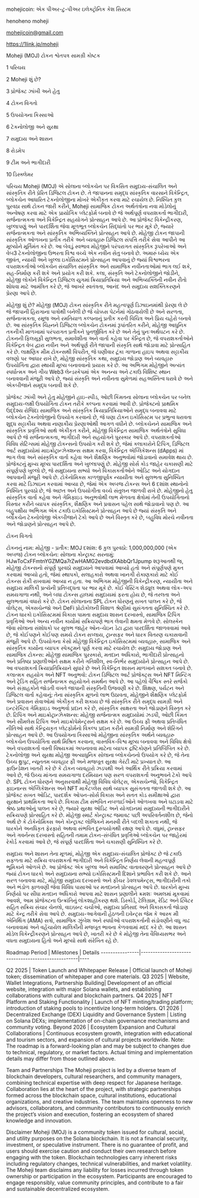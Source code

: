 mohejicoin: એક પીઅર-ટુ-પીઅર ઇલેક્ટ્રોનિક કેશ સિસ્ટમ

henoheno moheji

mohejicoin@gmail.com

https://1link.jp/moheji

Moheji (MOJ) ટોકન શ્વેતપત્ર સામગ્રી કોષ્ટક

1 પરિચય

2 Moheji શું છે?

3 પ્રોજેક્ટ ઝાંખી અને હેતુ

4 ટોકન વિગતો

5 ઉપયોગના કિસ્સાઓ

6 ટેકનોલોજી અને સુરક્ષા

7 સમુદાય અને શાસન

8 રોડમેપ

9 ટીમ અને ભાગીદારી

10 ડિસ્ક્લેમર

પરિચય Moheji (MOJ) એ સોલાના બ્લોકચેન પર વિકસિત સમુદાય-સંચાલિત અને સાંસ્કૃતિક રીતે પ્રેરિત ડિજિટલ ટોકન છે. તે જાપાનના સમૃદ્ધ સાંસ્કૃતિક વારસાને વિકેન્દ્રિત, બ્લોકચેન આધારિત ટેકનોલોજીના મોખરે એકીકૃત કરવા માટે રચાયેલ છે. નિશ્ચિત કુલ પુરવઠા સાથે ટોકન જારી કરીને, Moheji સામાજિક ટોકન અર્થતંત્રોના નવા મોડેલોનું અન્વેષણ કરવા માટે એક પ્રાયોગિક પ્લેટફોર્મ બનાવે છે જે અર્થપૂર્ણ વપરાશકર્તા ભાગીદારી, સર્જનાત્મકતા અને વિકેન્દ્રિત સહયોગને પ્રોત્સાહન આપે છે. આ પ્રોજેક્ટ વિકેન્દ્રીકરણ, ખુલ્લાપણું અને પારદર્શિતા જેવા મૂળભૂત બ્લોકચેન સિદ્ધાંતો પર ભાર મૂકે છે, જ્યારે સર્જનાત્મકતા અને સાંસ્કૃતિક અભિવ્યક્તિને પ્રોત્સાહન આપે છે. મોહેજી ટોકન જાપાની સાંસ્કૃતિક ઓળખના પ્રતીક તરીકે અને વ્યવહારુ ડિજિટલ સંપત્તિ તરીકે સેવા આપીને આ મૂલ્યોને મૂર્તિમંત કરે છે. આ બેવડું સ્વભાવ મોહેજીને પરંપરાગત સાંસ્કૃતિક રૂપરેખાઓ અને વેબ3 ટેકનોલોજીના ઉભરતા વિશ્વ વચ્ચે એક નવીન સેતુ બનાવે છે. અમારું ધ્યેય એક જીવંત, ન્યાયી અને ખુલ્લા ઇકોસિસ્ટમને પ્રોત્સાહન આપવાનું છે જ્યાં વિશ્વભરના વપરાશકર્તાઓ બ્લોકચેન સંચાલિત સાંસ્કૃતિક અને સામાજિક નવીનતાઓમાં ભાગ લઈ શકે, સહ-નિર્માણ કરી શકે અને પ્રયોગ કરી શકે. કલા, સંસ્કૃતિ અને ટેકનોલોજીને જોડીને, મોહેજી લોકોને વિકેન્દ્રિત ડિજિટલ યુગમાં ક્રિયાપ્રતિક્રિયા અને અભિવ્યક્તિની નવીન રીતો શોધવા માટે આમંત્રિત કરે છે, જે આખરે સ્વતંત્રતા, આનંદ અને સમુદાય સશક્તિકરણને પ્રેરણા આપે છે.

મોહેજી શું છે? મોહેજી (MOJ) ટોકન સાંસ્કૃતિક રીતે મહત્વપૂર્ણ ડિઝાઇનમાંથી પ્રેરણા લે છે જે જાપાની હિરાગાના પાત્રોથી બનેલી છે જે ચોક્કસ પેટર્નમાં ગોઠવાયેલી છે અને સરળતા, સર્જનાત્મકતા, રમૂજ અને રમતિયાળ કલ્પનાનું પ્રતીક કરતી વિચિત્ર અને પ્રિય ચહેરો બનાવે છે. આ સાંસ્કૃતિક ચિહ્નને ડિજિટલ બ્લોકચેન ટોકનમાં રૂપાંતરિત કરીને, મોહેજી આધુનિક તકનીકી માળખામાં પરંપરાગત પ્રતીકને પુનર્જીવિત કરે છે અને તેનું પુનઃઅર્થઘટન કરે છે. ટોકનની ફિલસૂફી સુલભતા, સમાવેશીતા અને વાર્તા કહેવા પર કેન્દ્રિત છે, જે વપરાશકર્તાઓને વિકેન્દ્રિત વેબ દ્વારા નવીન અને અર્થપૂર્ણ રીતે જાપાની સંસ્કૃતિ સાથે જોડાવા માટે પ્રોત્સાહિત કરે છે. લાક્ષણિક મીમ ટોકન્સથી વિપરીત, જે ઘણીવાર ટૂંકા ગાળાના હાઇપ અથવા સટ્ટાકીય વલણો પર આધાર રાખે છે, મોહેજી સાંસ્કૃતિક કથા, સમુદાય જોડાણ અને વ્યવહારુ ઉપયોગિતા દ્વારા સ્થાયી મૂલ્ય બનાવવાનો પ્રયાસ કરે છે. આ અભિગમ મોહેજીને અત્યંત સ્પર્ધાત્મક અને ગીચ Web3 લેન્ડસ્કેપમાં એક અનન્ય અને ટકાઉ વિશિષ્ટ સ્થાન બનાવવાની મંજૂરી આપે છે, જ્યાં સંસ્કૃતિ અને નવીનતા સુમેળમાં સહઅસ્તિત્વ ધરાવે છે અને એકબીજાને સમૃદ્ધ બનાવી શકે છે.

પ્રોજેક્ટ ઝાંખી અને હેતુ મોહેજીને હાઇ-સ્પીડ, ઓછી કિંમતના સોલાના બ્લોકચેન પર બનેલ સમુદાય-લક્ષી ઉપયોગિતા ટોકન તરીકે કલ્પના કરવામાં આવી છે. પ્રોજેક્ટનો પ્રાથમિક ઉદ્દેશ્ય રોજિંદા સામાજિક અને સાંસ્કૃતિક ક્રિયાપ્રતિક્રિયાઓને સમૃદ્ધ બનાવવા માટે બ્લોકચેન ટેકનોલોજીનો ઉપયોગ કરવાનો છે, જે ઘણા ટોકન ઇકોસિસ્ટમ પર પ્રભુત્વ ધરાવતા શુદ્ધ સટ્ટાકીય અથવા નાણાકીય પ્રેરણાઓથી આગળ વધીને છે. બ્લોકચેનને સામાજિક અને સાંસ્કૃતિક પ્રવૃત્તિઓ સાથે એકીકૃત કરીને, મોહેજી વિકેન્દ્રિત સામાજિક અર્થતંત્રોને સુવિધા આપે છે જે સર્જનાત્મકતા, ભાગીદારી અને સહયોગને પુરસ્કાર આપે છે. વપરાશકર્તાઓ વિવિધ સેટિંગ્સમાં મોહેજી ટોકન્સનો ઉપયોગ કરી શકે છે, જેમાં કલાકારોને ટિપિંગ, ડિજિટલ આર્ટ સમુદાયોમાં માઇક્રોટ્રાન્ઝેક્શન્સ સક્ષમ કરવા, વિકેન્દ્રિત એપ્લિકેશન્સ (dApps) માં ભાગ લેવા અને સાંસ્કૃતિક વાર્તા કહેવા અને શૈક્ષણિક અનુભવોમાં જોડાવાનો સમાવેશ થાય છે. પ્રોજેક્ટનું મુખ્ય મૂલ્ય પારદર્શિતા અને ખુલ્લાપણું છે. મોહેજી સોર્સ કોડ જાહેર ચકાસણી માટે સંપૂર્ણપણે ખુલ્લો છે, જે સમુદાયના સભ્યો અને વિકાસકર્તાઓને ઓડિટ અને યોગદાન આપવાની મંજૂરી આપે છે. ટોકેનોમિક્સ કાળજીપૂર્વક ન્યાયીતા અને સુલભતા સુનિશ્ચિત કરવા માટે ડિઝાઇન કરવામાં આવ્યા છે, જેમાં એક અબજ ટોકન્સ અને 6 દશાંશ સ્થાનોનો નિશ્ચિત પુરવઠો છે, જે અછત અને ઉપયોગીતા વચ્ચે સંતુલન જાળવી રાખે છે. મોહેજીનો હેતુ સાંસ્કૃતિક વાર્તા કહેવા અને ગેમિફાઇડ અનુભવોથી લાભ મેળવતા ક્ષેત્રોમાં તેની ઉપયોગિતાનો વિસ્તાર કરીને વ્યાપક સાંસ્કૃતિક, શૈક્ષણિક અને પ્રવાસન પહેલ સાથે જોડાવાનો પણ છે. આ બહુપક્ષીય અભિગમ એક ટકાઉ ઇકોસિસ્ટમને પ્રોત્સાહન આપે છે જ્યાં સંસ્કૃતિ અને બ્લોકચેન ટેકનોલોજી એકબીજાને ટેકો આપે છે અને વિસ્તૃત કરે છે, બહુવિધ મોરચે નવીનતા અને જોડાણને પ્રોત્સાહન આપે છે.

ટોકન વિગતો

ટોકનનું નામ: મોહેજી - પ્રતીક: MOJ
દશાંશ: 6
કુલ પુરવઠો: 1,000,000,000 (એક અબજ) ટોકન
બ્લોકચેન: સોલાના
કોન્ટ્રાક્ટ સરનામું: HJwToCxFFmtnYGZMQa7rZwHAMG2evdbdXAbbQr1Jpump
શરૂઆતથી જ, મોહેજી ટોકન્સનો સંપૂર્ણ પુરવઠો સમુદાયને આપવામાં આવ્યો હતો અને સંપૂર્ણપણે મુક્ત કરવામાં આવ્યો હતો, જેમાં સ્થાપકો, સલાહકારો અથવા ખાનગી રોકાણકારો માટે કોઈ ટોકન્સ રોકી રાખવામાં આવ્યા ન હતા. આ અભિગમ મોહેજીની વિકેન્દ્રીકરણ, ન્યાયીતા અને સમુદાય માલિકી પ્રત્યેની પ્રતિબદ્ધતા પર ભાર મૂકે છે. કોઈ વેસ્ટિંગ શેડ્યૂલ અથવા લોક-અપ સમયગાળા નથી, અને બધા ટોકન્સ હાલમાં સમુદાયમાં ફરતા હોય છે, જે તરલતા અને સુલભતામાં વધારો કરે છે. ટોકન સોલાનાના SPL ટોકન ધોરણનું સખત પાલન કરે છે, જે વોલેટ્સ, એક્સચેન્જો અને DeFi પ્રોટોકોલની વિશાળ શ્રેણીમાં સુસંગતતા સુનિશ્ચિત કરે છે. ટોકન ધારકો ઇકોસિસ્ટમમાં વિકાસ પામતા સમુદાય શાસન દરખાસ્તો, સામાજિક ટિપિંગ પ્રવૃત્તિઓ અને અન્ય નવીન કાર્યોમાં સક્રિયપણે ભાગ લેવાની ક્ષમતા મેળવે છે. સોલસ્કેન જેવા સોલાના સંશોધકો પર સુલભ જાહેર ઓન-ચેઇન ડેટા દ્વારા પારદર્શિતા જાળવવામાં આવે છે, જે કોઈપણને કોઈપણ સમયે ટોકન સપ્લાય, ટ્રાન્સફર અને ધારક વિતરણ ચકાસવાની મંજૂરી આપે છે.
ઉપયોગના કેસો મોહેજી વિકેન્દ્રિત ઇકોસિસ્ટમમાં વ્યવહારુ, સામાજિક અને સાંસ્કૃતિક કાર્યોના વ્યાપક સ્પેક્ટ્રમને પૂર્ણ કરવા માટે રચાયેલ છે:
સમુદાય જોડાણ અને સામાજિક ટોકન્સ: મોહેજી સામાજિક પુરસ્કારો, મતદાન અધિકારો, ભાગીદારી પ્રોત્સાહનો અને પ્રતિષ્ઠા પ્રણાલીઓને સક્ષમ કરીને ગતિશીલ, સ્વ-નિર્ભર સમુદાયોને પ્રોત્સાહન આપે છે. આ વપરાશકર્તા ક્રિયાપ્રતિક્રિયાને સુધારે છે અને વિકેન્દ્રિત શાસન માળખાને સશક્ત બનાવે છે.
કલાત્મક સહયોગ અને NFT અનુભવો: ટોકન ડિજિટલ આર્ટ પ્રોજેક્ટ્સ અને NFT મિન્ટિંગ અને ટ્રેડિંગ સહિત સર્જનાત્મક સહયોગને સમર્થન આપે છે. આ પહેલો વૈશ્વિક સ્તરે સર્જકો અને સંગ્રાહકોને જોડતી વખતે જાપાની સંસ્કૃતિની ઉજવણી કરે છે.
શિક્ષણ, પર્યટન અને ડિજિટલ વાર્તા કહેવાનું: તેના સાંસ્કૃતિક મૂળનો લાભ ઉઠાવતા, મોહેજીને શૈક્ષણિક પ્લેટફોર્મ અને પ્રવાસન સેવાઓમાં એકીકૃત કરી શકાય છે જે સાંસ્કૃતિક રીતે સમૃદ્ધ સામગ્રી અને ઇન્ટરેક્ટિવ ગેમિફાઇડ અનુભવો પ્રદાન કરે છે, સાંસ્કૃતિક સાક્ષરતા અને જોડાણને વિસ્તૃત કરે છે.
ટિપિંગ અને માઇક્રોટ્રાન્ઝેક્શન્સ: મોહેજી સર્જનાત્મક સમુદાયોમાં ઝડપી, ઓછી કિંમત અને સીમલેસ ટિપિંગ અને માઇક્રોપેમેન્ટ્સને સક્ષમ કરે છે. આ ઉચ્ચ ફી અથવા પ્રતિબંધિત નીતિઓ સાથે કેન્દ્રિયકૃત પ્લેટફોર્મનો વિકલ્પ પ્રદાન કરીને સામગ્રી નિર્માણ અને શેરિંગને પ્રોત્સાહન આપે છે. આ ઉપયોગના કિસ્સાઓ મોહેજીના સાંસ્કૃતિક અર્થને વ્યવહારુ બ્લોકચેન ઉપયોગિતા સાથે મિશ્રિત કરવાના, વાસ્તવિક-વિશ્વ મૂલ્ય બનાવવા અને વિવિધ ક્ષેત્રો અને વપરાશકર્તા વસ્તી વિષયકમાં અપનાવવા માટેના વ્યાપક દ્રષ્ટિકોણને પ્રતિબિંબિત કરે છે.
ટેકનોલોજી અને સુરક્ષા મોહેજી અત્યાધુનિક સોલાના બ્લોકચેનનો ઉપયોગ કરે છે, જે તેના ઉચ્ચ થ્રુપુટ, ન્યૂનતમ વ્યવહાર ફી અને મજબૂત સુરક્ષા ગેરંટી માટે પ્રખ્યાત છે. આ ફાઉન્ડેશન ખાતરી કરે છે કે ટોકન વ્યવહારો ઝડપથી અને આર્થિક રીતે પ્રક્રિયા કરવામાં આવે છે, જે ઉચ્ચ માંગના સમયગાળા દરમિયાન પણ સરળ વપરાશકર્તા અનુભવને ટેકો આપે છે. SPL ટોકન ધોરણને અનુસરવાથી મોહેજી વિવિધ વોલેટ્સ, એક્સચેન્જો, વિકેન્દ્રિત ફાઇનાન્સ એપ્લિકેશન્સ અને NFT માર્કેટપ્લેસ સાથે વ્યાપક સુસંગતતા જાળવી શકે છે. આ પ્રોજેક્ટ સખત ઓડિટ, પારદર્શક ઓપન-સોર્સ વિકાસ અને સતત કોડ સમીક્ષાઓ દ્વારા સુરક્ષાને પ્રાથમિકતા આપે છે. વિકાસ ટીમ સંભવિત નબળાઈઓને ઓળખવા અને ઘટાડવા માટે શ્રેષ્ઠ પ્રથાઓનું પાલન કરે છે, જ્યારે સુરક્ષા ઓડિટ અને યોગદાનમાં સમુદાયની ભાગીદારીને સક્રિયપણે પ્રોત્સાહિત કરે છે. મોહેજી સ્માર્ટ કોન્ટ્રાક્ટ જમાવટ પછી અપરિવર્તનશીલ છે, જેનો અર્થ છે કે ટોકેનોમિક્સ અને કોન્ટ્રાક્ટ લોજિકને મનસ્વી રીતે બદલી શકાતા નથી, જે ધારકોને અનધિકૃત ફેરફારો અથવા સંભવિત દુરુપયોગથી રક્ષણ આપે છે. વધુમાં, ટ્રાન્સફર અને ગવર્નન્સ દરખાસ્તો સહિતની તમામ ટોકન-સંબંધિત પ્રવૃત્તિઓ બ્લોકચેન પર જાહેરમાં રેકોર્ડ કરવામાં આવે છે, જે સંપૂર્ણ પારદર્શિતા અને ચકાસણી સુનિશ્ચિત કરે છે.

સમુદાય અને શાસન તેના મૂળમાં, મોહેજી એક સમુદાય-સંચાલિત પ્રોજેક્ટ છે જે ટકાઉ સફળતા માટે સક્રિય વપરાશકર્તા ભાગીદારી અને વિકેન્દ્રિત નિર્ણય લેવાની મહત્વપૂર્ણ ભૂમિકાને ઓળખે છે. આ પ્રોજેક્ટ એક ખુલ્લા અને સમાવિષ્ટ વાતાવરણને પ્રોત્સાહન આપે છે જ્યાં ટોકન ધારકો અને સમુદાયના સભ્યો ઇકોસિસ્ટમની દિશાને પ્રભાવિત કરી શકે છે. આને સરળ બનાવવા માટે, મોહેજી સમુદાય દરખાસ્તો અને ફીચર ડેવલપમેન્ટ્સ, ભાગીદારીની તકો અને ભંડોળ ફાળવણી જેવા વિવિધ પાસાઓ પર મતદાનને પ્રોત્સાહન આપે છે. ધારકોને મુખ્ય નિર્ણયો પર સીધા મતદાન અધિકારો આપવા માટે શાસન પ્રણાલીને ક્રમશઃ અમલમાં મૂકવામાં આવશે, આમ પ્રોજેક્ટના ઉત્ક્રાંતિનું લોકશાહીકરણ થશે. ડિસ્કોર્ડ, ટેલિગ્રામ, રેડિટ અને ટ્વિટર સહિત સક્રિય સંચાર ચેનલો, વાઇબ્રન્ટ ચર્ચાઓ, સમુદાય પ્રતિસાદ અને વિકાસકર્તા જોડાણ માટે કેન્દ્ર તરીકે સેવા આપે છે. સમુદાય-આગેવાની હેઠળની ઇવેન્ટ્સ જેમ કે આસ્ક મી એનિથિંગ (AMA) સત્રો, સામાજિક ઝુંબેશ અને સ્પર્ધાઓ વપરાશકર્તાની સંડોવણીને વધુ ગાઢ બનાવવામાં અને વહેંચાયેલ માલિકીની મજબૂત ભાવના કેળવવામાં મદદ કરે છે. આ શાસન મોડેલ વિકેન્દ્રીકરણને પ્રોત્સાહન આપે છે, ખાતરી કરે છે કે મોહેજી તેના વૈવિધ્યસભર અને વધતા સમુદાયના હિતો અને મૂલ્યો સાથે સંરેખિત રહે છે.

Roadmap Period | Milestones | Details ----------------|---------------------------------------------------|----

Q2 2025 | Token Launch and Whitepaper Release | Official launch of Moheji token; dissemination of whitepaper and core materials. Q3 2025 | Website, Wallet Integrations, Partnership Building| Development of an official website, integration with major Solana wallets, and establishing collaborations with cultural and blockchain partners. Q4 2025 | NFT Platform and Staking Functionality | Launch of NFT minting/trading platform; introduction of staking pools to incentivize long-term holders. Q1 2026 | Decentralized Exchange (DEX) Liquidity and Governance System | Listing on Solana DEXs; implementation of on-chain governance mechanisms and community voting. Beyond 2026 | Ecosystem Expansion and Cultural Collaborations | Continuous ecosystem growth, integration with educational and tourism sectors, and expansion of cultural projects worldwide. Note: The roadmap is a forward-looking plan and may be subject to changes due to technical, regulatory, or market factors. Actual timing and implementation details may differ from those outlined above.

Team and Partnerships The Moheji project is led by a diverse team of blockchain developers, cultural researchers, and community managers, combining technical expertise with deep respect for Japanese heritage. Collaboration lies at the heart of the project, with strategic partnerships formed across the blockchain space, cultural institutions, educational organizations, and creative industries. The team maintains openness to new advisors, collaborators, and community contributors to continuously enrich the project’s vision and execution, fostering an ecosystem of shared knowledge and innovation.

Disclaimer Moheji (MOJ) is a community token issued for cultural, social, and utility purposes on the Solana blockchain. It is not a financial security, investment, or speculative instrument. There is no guarantee of profit, and users should exercise caution and conduct their own research before engaging with the token. Blockchain technologies carry inherent risks including regulatory changes, technical vulnerabilities, and market volatility. The Moheji team disclaims any liability for losses incurred through token ownership or participation in the ecosystem. Participants are encouraged to engage responsibly, value community principles, and contribute to a fair and sustainable decentralized ecosystem.


